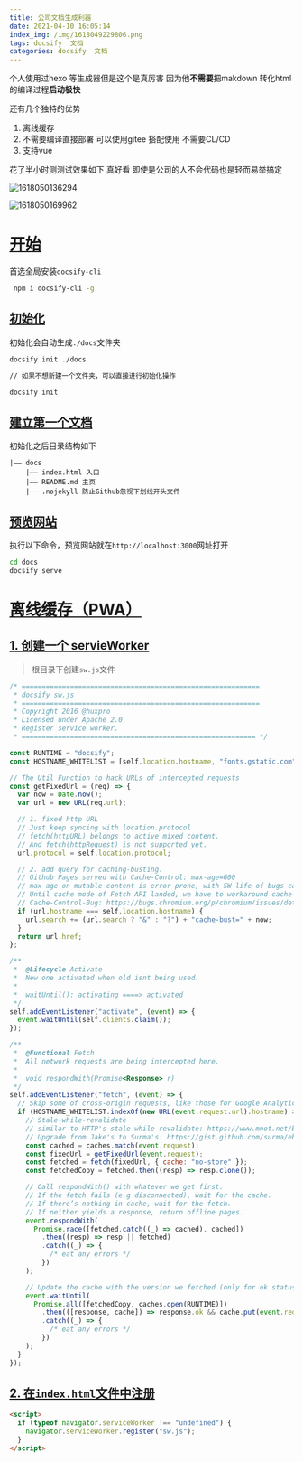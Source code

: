 ```yaml
---
title: 公司文档生成利器
date: 2021-04-10 16:05:14
index_img: /img/1618049229806.png
tags: docsify  文档
categories: docsify  文档
---
```


个人使用过hexo 等生成器但是这个是真厉害 因为他**不需要**把makdown 转化html 的编译过程**启动极快**

还有几个独特的优势



1. 离线缓存
2. 不需要编译直接部署 可以使用gitee 搭配使用 不需要CL/CD 
3. 支持vue

花了半小时测测试效果如下  真好看  即使是公司的人不会代码也是轻而易举搞定

![1618050136294](1618050136294.png)

![1618050169962](1618050169962.png)

# [开始](https://jingping-ye.github.io/docsify-docs-zh/#/快速上手/开始?id=开始)

首选全局安装`docsify-cli`

```bash
 npm i docsify-cli -g
```

## [初始化](https://jingping-ye.github.io/docsify-docs-zh/#/快速上手/开始?id=初始化)

初始化会自动生成`./docs`文件夹

```bash
docsify init ./docs

// 如果不想新建一个文件夹，可以直接进行初始化操作

docsify init
```

## [建立第一个文档](https://jingping-ye.github.io/docsify-docs-zh/#/快速上手/开始?id=建立第一个文档)

初始化之后目录结构如下

```text
|—— docs
    |—— index.html 入口
    |—— README.md 主页
    |—— .nojekyll 防止Github忽视下划线开头文件
```

## [预览网站](https://jingping-ye.github.io/docsify-docs-zh/#/快速上手/开始?id=预览网站)

执行以下命令，预览网站就在`http://localhost:3000`网址打开

```bash
cd docs
docsify serve
```

# [离线缓存（PWA）](https://jingping-ye.github.io/docsify-docs-zh/#/指南/离线缓存?id=离线缓存（pwa）)

## [1. 创建一个 servieWorker](https://jingping-ye.github.io/docsify-docs-zh/#/指南/离线缓存?id=_1-创建一个-servieworker)

> 根目录下创建`sw.js`文件

```js
/* ===========================================================
 * docsify sw.js
 * ===========================================================
 * Copyright 2016 @huxpro
 * Licensed under Apache 2.0
 * Register service worker.
 * ========================================================== */

const RUNTIME = "docsify";
const HOSTNAME_WHITELIST = [self.location.hostname, "fonts.gstatic.com", "fonts.googleapis.com", "cdn.jsdelivr.net"];

// The Util Function to hack URLs of intercepted requests
const getFixedUrl = (req) => {
  var now = Date.now();
  var url = new URL(req.url);

  // 1. fixed http URL
  // Just keep syncing with location.protocol
  // fetch(httpURL) belongs to active mixed content.
  // And fetch(httpRequest) is not supported yet.
  url.protocol = self.location.protocol;

  // 2. add query for caching-busting.
  // Github Pages served with Cache-Control: max-age=600
  // max-age on mutable content is error-prone, with SW life of bugs can even extend.
  // Until cache mode of Fetch API landed, we have to workaround cache-busting with query string.
  // Cache-Control-Bug: https://bugs.chromium.org/p/chromium/issues/detail?id=453190
  if (url.hostname === self.location.hostname) {
    url.search += (url.search ? "&" : "?") + "cache-bust=" + now;
  }
  return url.href;
};

/**
 *  @Lifecycle Activate
 *  New one activated when old isnt being used.
 *
 *  waitUntil(): activating ====> activated
 */
self.addEventListener("activate", (event) => {
  event.waitUntil(self.clients.claim());
});

/**
 *  @Functional Fetch
 *  All network requests are being intercepted here.
 *
 *  void respondWith(Promise<Response> r)
 */
self.addEventListener("fetch", (event) => {
  // Skip some of cross-origin requests, like those for Google Analytics.
  if (HOSTNAME_WHITELIST.indexOf(new URL(event.request.url).hostname) > -1) {
    // Stale-while-revalidate
    // similar to HTTP's stale-while-revalidate: https://www.mnot.net/blog/2007/12/12/stale
    // Upgrade from Jake's to Surma's: https://gist.github.com/surma/eb441223daaedf880801ad80006389f1
    const cached = caches.match(event.request);
    const fixedUrl = getFixedUrl(event.request);
    const fetched = fetch(fixedUrl, { cache: "no-store" });
    const fetchedCopy = fetched.then((resp) => resp.clone());

    // Call respondWith() with whatever we get first.
    // If the fetch fails (e.g disconnected), wait for the cache.
    // If there’s nothing in cache, wait for the fetch.
    // If neither yields a response, return offline pages.
    event.respondWith(
      Promise.race([fetched.catch((_) => cached), cached])
        .then((resp) => resp || fetched)
        .catch((_) => {
          /* eat any errors */
        })
    );

    // Update the cache with the version we fetched (only for ok status)
    event.waitUntil(
      Promise.all([fetchedCopy, caches.open(RUNTIME)])
        .then(([response, cache]) => response.ok && cache.put(event.request, response))
        .catch((_) => {
          /* eat any errors */
        })
    );
  }
});
```

## [2. 在`index.html`文件中注册](https://jingping-ye.github.io/docsify-docs-zh/#/指南/离线缓存?id=_2-在indexhtml文件中注册)

```html
<script>
  if (typeof navigator.serviceWorker !== "undefined") {
    navigator.serviceWorker.register("sw.js");
  }
</script>
```

